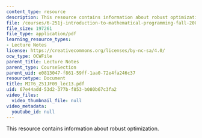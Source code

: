 ```yaml
---
content_type: resource
description: This resource contains information about robust optimization.
file: /courses/6-251j-introduction-to-mathematical-programming-fall-2009/67e44add53d2377bf853b080b67c3fa2_MIT6_251JF09_lec13.pdf
file_size: 197261
file_type: application/pdf
learning_resource_types:
- Lecture Notes
license: https://creativecommons.org/licenses/by-nc-sa/4.0/
ocw_type: OCWFile
parent_title: Lecture Notes
parent_type: CourseSection
parent_uid: e0813047-f861-59ff-1aa0-72e4fa246c37
resourcetype: Document
title: MIT6_251JF09_lec13.pdf
uid: 67e44add-53d2-377b-f853-b080b67c3fa2
video_files:
  video_thumbnail_file: null
video_metadata:
  youtube_id: null
---
```

This resource contains information about robust optimization.
